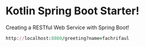 # Kotlin Spring Boot Starter!

Creating a RESTful Web Service with Spring Boot!

```ruby
http://localhost:8080/greeting?name=fachrifaul
```
